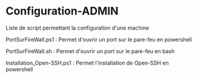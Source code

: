 # Configuration-ADMIN
Liste de script permettant la configuration d'une machine

PortSurFireWall.ps1 : Permet d'ouvrir un port sur le pare-feu en powershell

PortSurFireWall.sh : Permet d'ouvrir un port sur le pare-feu en bash 

Installation_Open-SSH.ps1 : Permet l'installation de Open-SSH en powershell

